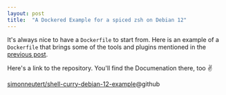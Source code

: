 ```yaml
---
layout: post
title:  "A Dockered Example for a spiced zsh on Debian 12"
---
```


It's always nice to have a `Dockerfile` to start from. Here is an example of a `Dockerfile` that brings some of the tools and plugins mentioned in the [previous post](/posts/2024/12/14/debian12-simon.html).

Here's a link to the repository. You'll find the Documenation there, too ✌️

[simonneutert/shell-curry-debian-12-example](https://github.com/simonneutert/shell-curry-debian-12-example)@github
